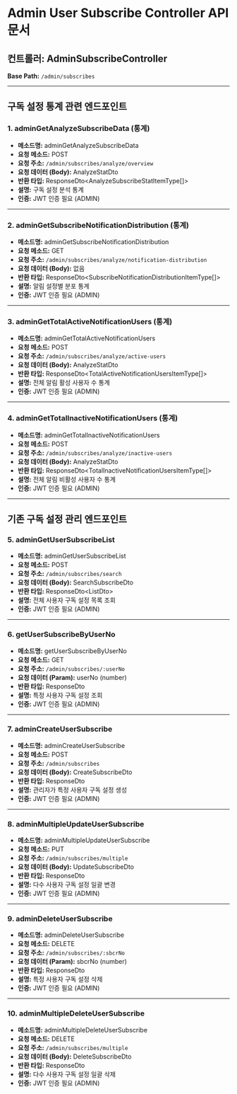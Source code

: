 # Admin User Subscribe Controller API 문서

## 컨트롤러: AdminSubscribeController

**Base Path:** `/admin/subscribes`

---

## 구독 설정 통계 관련 엔드포인트

### 1. adminGetAnalyzeSubscribeData (통계)

- **메소드명:** adminGetAnalyzeSubscribeData
- **요청 메소드:** POST
- **요청 주소:** `/admin/subscribes/analyze/overview`
- **요청 데이터 (Body):** AnalyzeStatDto
- **반환 타입:** ResponseDto<AnalyzeSubscribeStatItemType[]>
- **설명:** 구독 설정 분석 통계
- **인증:** JWT 인증 필요 (ADMIN)

---

### 2. adminGetSubscribeNotificationDistribution (통계)

- **메소드명:** adminGetSubscribeNotificationDistribution
- **요청 메소드:** GET
- **요청 주소:** `/admin/subscribes/analyze/notification-distribution`
- **요청 데이터 (Body):** 없음
- **반환 타입:** ResponseDto<SubscribeNotificationDistributionItemType[]>
- **설명:** 알림 설정별 분포 통계
- **인증:** JWT 인증 필요 (ADMIN)

---

### 3. adminGetTotalActiveNotificationUsers (통계)

- **메소드명:** adminGetTotalActiveNotificationUsers
- **요청 메소드:** POST
- **요청 주소:** `/admin/subscribes/analyze/active-users`
- **요청 데이터 (Body):** AnalyzeStatDto
- **반환 타입:** ResponseDto<TotalActiveNotificationUsersItemType[]>
- **설명:** 전체 알림 활성 사용자 수 통계
- **인증:** JWT 인증 필요 (ADMIN)

---

### 4. adminGetTotalInactiveNotificationUsers (통계)

- **메소드명:** adminGetTotalInactiveNotificationUsers
- **요청 메소드:** POST
- **요청 주소:** `/admin/subscribes/analyze/inactive-users`
- **요청 데이터 (Body):** AnalyzeStatDto
- **반환 타입:** ResponseDto<TotalInactiveNotificationUsersItemType[]>
- **설명:** 전체 알림 비활성 사용자 수 통계
- **인증:** JWT 인증 필요 (ADMIN)

---

## 기존 구독 설정 관리 엔드포인트

### 5. adminGetUserSubscribeList

- **메소드명:** adminGetUserSubscribeList
- **요청 메소드:** POST
- **요청 주소:** `/admin/subscribes/search`
- **요청 데이터 (Body):** SearchSubscribeDto
- **반환 타입:** ResponseDto<ListDto<UserSubscribeDto>>
- **설명:** 전체 사용자 구독 설정 목록 조회
- **인증:** JWT 인증 필요 (ADMIN)

---

### 6. getUserSubscribeByUserNo

- **메소드명:** getUserSubscribeByUserNo
- **요청 메소드:** GET
- **요청 주소:** `/admin/subscribes/:userNo`
- **요청 데이터 (Param):** userNo (number)
- **반환 타입:** ResponseDto<UserSubscribeDto>
- **설명:** 특정 사용자 구독 설정 조회
- **인증:** JWT 인증 필요 (ADMIN)

---

### 7. adminCreateUserSubscribe

- **메소드명:** adminCreateUserSubscribe
- **요청 메소드:** POST
- **요청 주소:** `/admin/subscribes`
- **요청 데이터 (Body):** CreateSubscribeDto
- **반환 타입:** ResponseDto<UserSubscribeDto>
- **설명:** 관리자가 특정 사용자 구독 설정 생성
- **인증:** JWT 인증 필요 (ADMIN)

---

### 8. adminMultipleUpdateUserSubscribe

- **메소드명:** adminMultipleUpdateUserSubscribe
- **요청 메소드:** PUT
- **요청 주소:** `/admin/subscribes/multiple`
- **요청 데이터 (Body):** UpdateSubscribeDto
- **반환 타입:** ResponseDto<any>
- **설명:** 다수 사용자 구독 설정 일괄 변경
- **인증:** JWT 인증 필요 (ADMIN)

---

### 9. adminDeleteUserSubscribe

- **메소드명:** adminDeleteUserSubscribe
- **요청 메소드:** DELETE
- **요청 주소:** `/admin/subscribes/:sbcrNo`
- **요청 데이터 (Param):** sbcrNo (number)
- **반환 타입:** ResponseDto<boolean>
- **설명:** 특정 사용자 구독 설정 삭제
- **인증:** JWT 인증 필요 (ADMIN)

---

### 10. adminMultipleDeleteUserSubscribe

- **메소드명:** adminMultipleDeleteUserSubscribe
- **요청 메소드:** DELETE
- **요청 주소:** `/admin/subscribes/multiple`
- **요청 데이터 (Body):** DeleteSubscribeDto
- **반환 타입:** ResponseDto<MultipleResultType>
- **설명:** 다수 사용자 구독 설정 일괄 삭제
- **인증:** JWT 인증 필요 (ADMIN)
